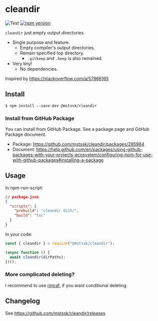 # cleandir

![Test](https://github.com/mstssk/cleandir/workflows/Test/badge.svg)
[![npm version](https://badge.fury.io/js/%40mstssk%2Fcleandir.svg)](https://badge.fury.io/js/%40mstssk%2Fcleandir)

`cleandir` just empty output directories.

- Single purpose and feature.
  - Empty compiler's output directories.
  - Remain specified top directory.
    - `.gitkeep` and `.keep` is also remained.
- Very tiny!
  - No dependencies.

Inspired by https://stackoverflow.com/a/57866165

## Install

```
$ npm install --save-dev @mstssk/cleandir
```

### Install from GitHub Package

You can install from GitHub Package.
See a package page and GitHub Package document.

- Package: https://github.com/mstssk/cleandir/packages/285984
- Document: https://help.github.com/en/packages/using-github-packages-with-your-projects-ecosystem/configuring-npm-for-use-with-github-packages#installing-a-package

## Usage

In npm-run-script:

```json
// package.json
{
  "scripts": {
    "prebuild": "cleandir dist/",
    "build": "tsc"
  }
}
```

In your code:

```js
const { cleandir } = require("@mstssk/cleandir");

(async function () {
  await cleandir(dirPaths);
})();
```

### More complicated deleting?

I recommend to use [rimraf](https://www.npmjs.com/package/rimraf), if you want conditional deleting.

## Changelog

See https://github.com/mstssk/cleandir/releases
